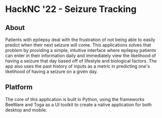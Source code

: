 ﻿# HackNC '22 - Seizure Tracking
 
 ## About
 Patients with epilepsy deal with the frustration of not being able to easily predict when their next seizure will come. This applications solves that problem by providing a simple, intuitive interface where epilepsy patients can enter in their information daily and immediately view the likelihood of having a seizure that day based off of lifestyle and biological factors. The app also uses the past history of inputs as a metric in predicting one's likelihood of having a seizure on a given day.
 
 ## Platform
 The core of this application is built in Python, using the frameworks BeeWare and Toga as a UI toolkit to create a native application for both desktop and mobile.
